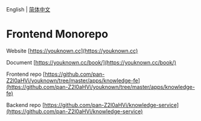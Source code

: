 English | [简体中文](./README.md)

# Frontend Monorepo

Website [https://youknown.cc](https://youknown.cc)

Document [https://youknown.cc/book/](https://youknown.cc/book/)

Frontend repo [https://github.com/pan-Z2l0aHVi/youknown/tree/master/apps/knowledge-fe](https://github.com/pan-Z2l0aHVi/youknown/tree/master/apps/knowledge-fe)

Backend repo [https://github.com/pan-Z2l0aHVi/knowledge-service](https://github.com/pan-Z2l0aHVi/knowledge-service)